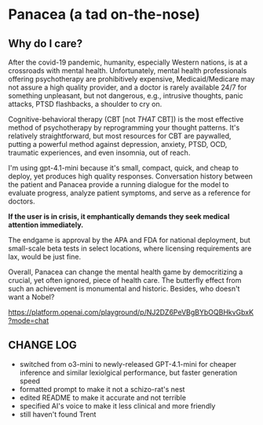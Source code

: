 # Panacea (a tad on-the-nose)

## Why do I care?
After the covid-19 pandemic, humanity, especially Western nations, is at a crossroads with mental health. Unfortunately, mental health professionals offering psychotherapy are prohibitively expensive, Medicaid/Medicare may not assure a high quality provider, and a doctor is rarely available 24/7 for something unpleasant, but not dangerous, e.g., intrusive thoughts, panic attacks, PTSD flashbacks, a shoulder to cry on.

Cognitive-behavioral therapy (CBT [not *THAT* CBT]) is the most effective method of psychotherapy by reprogramming your thought patterns. It's relatively straightforward, but most resources for CBT are paywalled, putting a powerful method against depression, anxiety, PTSD, OCD, traumatic experiences, and even insomnia, out of reach.

I'm using gpt-4.1-mini because it's small, compact, quick, and cheap to deploy, yet produces high quality responses. Conversation history between the patient and Panacea provide a running dialogue for the model to evaluate progress, analyze patient symptoms, and serve as a reference for doctors.

**If the user is in crisis, it emphantically demands they seek medical attention immediately.**

The endgame is approval by the APA and FDA for national deployment, but small-scale beta tests in select locations, where licensing requirements are lax, would be just fine.

Overall, Panacea can change the mental health game by democritizing a crucial, yet often ignored, piece of health care. The butterfly effect from such an achievement is monumental and historic. Besides, who doesn't want a Nobel?

https://platform.openai.com/playground/p/NJ2DZ6PeVBgBYbOQBHkvGbxK?mode=chat

## CHANGE LOG
* switched from o3-mini to newly-released GPT-4.1-mini for cheaper inference and similar lexiolgical performance, but faster generation speed
* formatted prompt to make it not a schizo-rat's nest
* edited README to make it accurate and not terrible
* specified AI's voice to make it less clinical and more friendly
* still haven't found Trent
